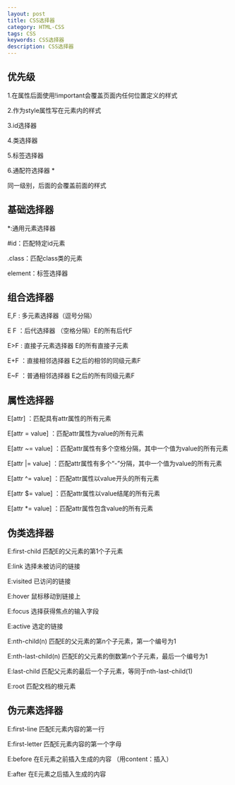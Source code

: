 ```yaml
---
layout: post
title: CSS选择器
category: HTML-CSS
tags: CSS
keywords: CSS选择器
description: CSS选择器
---
```


## 优先级
1.在属性后面使用!important会覆盖页面内任何位置定义的样式

2.作为style属性写在元素内的样式

3.id选择器

4.类选择器

5.标签选择器

6.通配符选择器 *

同一级别，后面的会覆盖前面的样式

## 基础选择器
*:通用元素选择器

#id：匹配特定id元素

.class：匹配class类的元素

element：标签选择器

## 组合选择器
E,F  : 多元素选择器（逗号分隔）

E F  ：后代选择器 （空格分隔）E的所有后代F

E>F  : 直接子元素选择器 E的所有直接子元素

E+F  ：直接相邻选择器 E之后的相邻的同级元素F

E~F  ：普通相邻选择器 E之后的所有同级元素F

## 属性选择器
E[attr] ：匹配具有attr属性的所有元素

E[attr = value] ：匹配attr属性为value的所有元素

E[attr ~= value] ：匹配attr属性有多个空格分隔，其中一个值为value的所有元素

E[attr |= value] ：匹配attr属性有多个“-”分隔，其中一个值为value的所有元素

E[attr ^= value] ：匹配attr属性以value开头的所有元素

E[attr $= value] ：匹配attr属性以value结尾的所有元素

E[attr *= value] ：匹配attr属性包含value的所有元素

## 伪类选择器
E:first-child 匹配E的父元素的第1个子元素

E:link 选择未被访问的链接

E:visited 已访问的链接

E:hover 鼠标移动到链接上

E:focus 选择获得焦点的输入字段

E:active 选定的链接

E:nth-child(n) 匹配E的父元素的第n个子元素，第一个编号为1

E:nth-last-child(n) 匹配E的父元素的倒数第n个子元素，最后一个编号为1

E:last-child 匹配父元素的最后一个子元素，等同于nth-last-child(1)

E:root  匹配文档的根元素

## 伪元素选择器
E:first-line  匹配E元素内容的第一行 

E:first-letter 匹配E元素内容的第一个字母

E:before 在E元素之前插入生成的内容 （用content：插入）

E:after 在E元素之后插入生成的内容 
